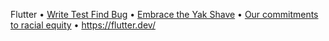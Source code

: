 Flutter • [Write Test Find Bug](https://github.com/flutter/flutter/wiki/Style-guide-for-Flutter-repo#write-test-find-bug) • [Embrace the Yak Shave](https://github.com/flutter/flutter/wiki/Style-guide-for-Flutter-repo#lazy-programming) • [Our commitments to racial equity](https://about.google/commitments/racialequity/?utm_source=google.com&utm_medium=redirect&utm_campaign=racialequity) • https://flutter.dev/